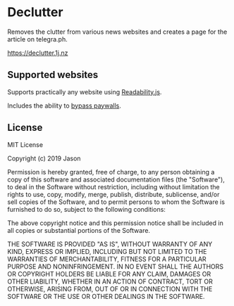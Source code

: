 # Declutter

Removes the clutter from various news websites and creates a page for the article on telegra.ph.

https://declutter.1j.nz

## Supported websites

Supports practically any website using [Readability.js](https://github.com/mozilla/readability).

Includes the ability to [bypass paywalls](https://github.com/iamadamdev/bypass-paywalls-chrome).

## License

MIT License

Copyright (c) 2019 Jason

Permission is hereby granted, free of charge, to any person obtaining a copy
of this software and associated documentation files (the "Software"), to deal
in the Software without restriction, including without limitation the rights
to use, copy, modify, merge, publish, distribute, sublicense, and/or sell
copies of the Software, and to permit persons to whom the Software is
furnished to do so, subject to the following conditions:

The above copyright notice and this permission notice shall be included in all
copies or substantial portions of the Software.

THE SOFTWARE IS PROVIDED "AS IS", WITHOUT WARRANTY OF ANY KIND, EXPRESS OR
IMPLIED, INCLUDING BUT NOT LIMITED TO THE WARRANTIES OF MERCHANTABILITY,
FITNESS FOR A PARTICULAR PURPOSE AND NONINFRINGEMENT. IN NO EVENT SHALL THE
AUTHORS OR COPYRIGHT HOLDERS BE LIABLE FOR ANY CLAIM, DAMAGES OR OTHER
LIABILITY, WHETHER IN AN ACTION OF CONTRACT, TORT OR OTHERWISE, ARISING FROM,
OUT OF OR IN CONNECTION WITH THE SOFTWARE OR THE USE OR OTHER DEALINGS IN THE
SOFTWARE.
